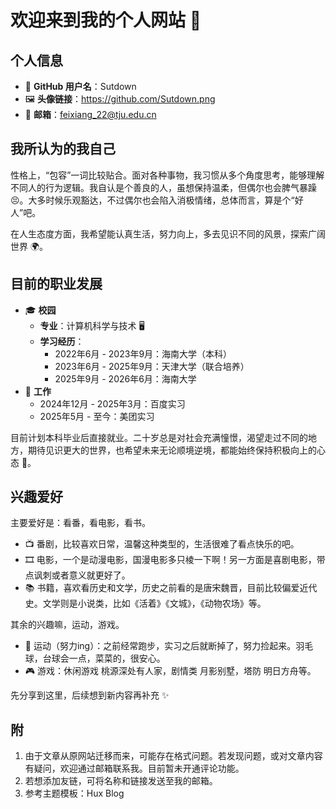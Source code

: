 # 欢迎来到我的个人网站 🚀

## 个人信息
- 📌 **GitHub 用户名**：Sutdown 
- 🖼️ **头像链接**：https://github.com/Sutdown.png 
- 📧 **邮箱**：feixiang_22@tju.edu.cn 

## 我所认为的我自己
性格上，“包容”一词比较贴合。面对各种事物，我习惯从多个角度思考，能够理解不同人的行为逻辑。我自认是个善良的人，虽想保持温柔，但偶尔也会脾气暴躁😣。大多时候乐观豁达，不过偶尔也会陷入消极情绪，总体而言，算是个“好人”吧。

在人生态度方面，我希望能认真生活，努力向上，多去见识不同的风景，探索广阔世界 🌍。

## 目前的职业发展
- 🎓 **校园**
  - **专业**：计算机科学与技术 🖥️
  - **学习经历**：
    - 2022年6月 - 2023年9月：海南大学（本科） 
    - 2023年6月 - 2025年9月：天津大学（联合培养） 
    - 2025年9月 - 2026年6月：海南大学
- 💼 **工作**
  - 2024年12月 - 2025年3月：百度实习 
  - 2025年5月 - 至今：美团实习

目前计划本科毕业后直接就业。二十岁总是对社会充满憧憬，渴望走过不同的地方，期待见识更大的世界，也希望未来无论顺境逆境，都能始终保持积极向上的心态 🌟。

## 兴趣爱好
主要爱好是：看番，看电影，看书。
- 📺 番剧，比较喜欢日常，温馨这种类型的，生活很难了看点快乐的吧。
- 🎞️ 电影，一个是动漫电影，国漫电影多只棱一下啊！另一方面是喜剧电影，带点讽刺或者意义就更好了。
- 📚 书籍，喜欢看历史和文学，历史之前看的是唐宋魏晋，目前比较偏爱近代史。文学则是小说类，比如《活着》《文城》，《动物农场》等。

其余的兴趣嘛，运动，游戏。
- 🏃 运动（努力ing）：之前经常跑步，实习之后就断掉了，努力捡起来。羽毛球，台球会一点，菜菜的，很安心。
- 🎮 游戏：休闲游戏 桃源深处有人家，剧情类 月影别墅，塔防 明日方舟等。

先分享到这里，后续想到新内容再补充 ✨

## 附
1. 由于文章从原网站迁移而来，可能存在格式问题。若发现问题，或对文章内容有疑问，欢迎通过邮箱联系我。目前暂未开通评论功能。
2. 若想添加友链，可将名称和链接发送至我的邮箱。
3. 参考主题模板：Hux Blog